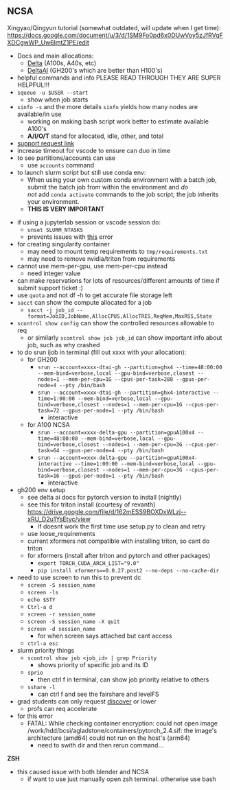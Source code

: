 ## NCSA
Xingyao/Qingyun tutorial (somewhat outdated, will update when I get time): https://docs.google.com/document/u/3/d/1SM9Fo0pd6x0DUwVoy5zJfRVqFXDCgwWP_Uw6lmtZ1PE/edit
* Docs and main allocations:
	* [Delta](https://docs.ncsa.illinois.edu/systems/delta/en/latest/quick_start.html) (A100s, A40s, etc)
	* [DeltaAI](https://docs.ncsa.illinois.edu/systems/deltaai/en/latest/index.html) (GH200's which are better than H100's)
* helpful commands and info PLEASE READ THROUGH THEY ARE SUPER HELPFUL!!!
* `squeue -u $USER --start`
	* show when job starts
* `sinfo -s`  and the more details `sinfo` yields how many nodes are available/in use
	* working on making bash script work better to estimate available A100's
	* **A/I/O/T** stand for allocated, idle, other, and total
* [support request link](https://jira.ncsa.illinois.edu/servicedesk/customer/portal/2/create/47) 
* increase timeout for vscode to ensure can duo in time
* to see partitions/accounts can use
	* use `accounts` command
* to launch slurm script but still use conda env:
	* When using your own custom conda environment with a batch job, submit the batch job from within the environment and _do not_ add `conda activate` commands to the job script; the job inherits your environment.
	* **THIS IS VERY IMPORTANT**
- if using a jupyterlab session or vscode session do:
	- `unset SLURM_NTASKS`
	- prevents issues with [this](https://www.google.com/search?q=ytorch+lightning+RuntimeError%3A+You+set+%60--ntasks%3D48%60+in+your+SLURM+bash+script&rlz=1C5CHFA_enUS1125US1125&oq=ytorch+lightning+RuntimeError%3A+You+set+%60--ntasks%3D48%60+in+your+SLURM+bash+script&gs_lcrp=EgZjaHJvbWUyBggAEEUYOdIBBzIzNmowajeoAgCwAgA&sourceid=chrome&ie=UTF-8) error
- for creating singularity container
	- may need to mount temp requirements to `tmp/requirements.txt`
	- may need to remove nvidia/triton from requirements
- cannot use mem-per-gpu, use mem-per-cpu instead
	- need integer value 
- can make reservations for lots of resources/different amounts of time if submit support ticket :)
- use `quota` and not df -h to get accurate file storage left
- `sacct` can show the compute allocated for a job
	- `sacct -j job_id --format=JobID,JobName,AllocCPUS,AllocTRES,ReqMem,MaxRSS,State`
- `scontrol show config` can show the controlled resources allowable to req
	- or similarly `scontrol show job job_id` can show important info about job, such as why crashed
- to do srun ijob in terminal (fill out xxxx with your allocation):
	- for GH200
		- `srun --account=xxxx-dtai-gh --partition=ghx4 --time=48:00:00 --mem-bind=verbose,local --gpu-bind=verbose,closest --nodes=1 --mem-per-cpu=1G --cpus-per-task=288 --gpus-per-node=4 --pty /bin/bash`
		- `srun --account=xxxx-dtai-gh --partition=ghx4-interactive --time=1:00:00 --mem-bind=verbose,local --gpu-bind=verbose,closest --nodes=1 --mem-per-cpu=1G --cpus-per-task=72 --gpus-per-node=1 --pty /bin/bash`
			- interactive
	- for A100 NCSA
		- `srun --account=xxxx-delta-gpu --partition=gpuA100x4 --time=48:00:00 --mem-bind=verbose,local --gpu-bind=verbose,closest --nodes=1 --mem-per-cpu=3G --cpus-per-task=64 --gpus-per-node=4 --pty /bin/bash`
		- `srun --account=xxxx-delta-gpu --partition=gpuA100x4-interactive --time=1:00:00 --mem-bind=verbose,local --gpu-bind=verbose,closest --nodes=1 --mem-per-cpu=3G --cpus-per-task=16 --gpus-per-node=1 --pty /bin/bash`
			- interactive
- gh200 env setup
	- see delta ai docs for pytorch version to install (nightly)
	- see this for triton install (courtesy of revanth) https://drive.google.com/file/d/162mESS9BOXDxWLzj--xRU_D2u1YsEtyc/view
		- if doesnt work the first time use setup.py to clean and retry
	- use loose_requirements
	- current xformers not compatible with installing triton, so cant do triton
	- for xformers (install after triton and pytorch and other packages)
		- `export TORCH_CUDA_ARCH_LIST="9.0"`
		- `pip install xformers==0.0.27.post2 --no-deps --no-cache-dir`
- need to use screen to run this to prevent dc
	- `screen -S session_name`
	- `screen -ls`
	- `echo $STY`
	- `Ctrl-a d`
	- `screen -r session_name`
	- `screen -S session_name -X quit`
	- `screen -d session_name`
		- for when screen says attached but cant access
	- `ctrl-a esc`
- slurm priority things
	- `scontrol show job <job_id> | grep Priority`
		- shows priority of specific job and its ID
	- `sprio`
		- then ctrl f in terminal, can show job priority relative to others
	- `sshare -l`
		- can ctrl f and see the fairshare and levelFS
- grad students can only request [discover](https://allocations.access-ci.org/project-types) or lower
	- profs can req accelerate
- for this error
	- FATAL:   While checking container encryption: could not open image /work/hdd/bcsi/agladstone/containers/pytorch_2.4.sif: the image's architecture (amd64) could not run on the host's (arm64)
		- need to swith dir and then rerun command...
    
**ZSH**
* this caused issue with both blender and NCSA
	* if want to use just manually open zsh terminal. otherwise use bash
